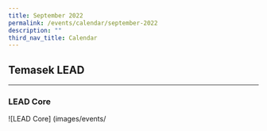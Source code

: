```yaml
---
title: September 2022
permalink: /events/calendar/september-2022
description: ""
third_nav_title: Calendar
---
```

<h2>Temasek LEAD</h2>
<hr style="height:1px;border:none;color:#333;background-color:#333;">

<h3>LEAD Core</h3>
![LEAD Core]
(images/events/